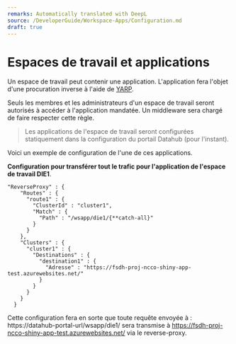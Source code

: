```yaml
---
remarks: Automatically translated with DeepL
source: /DeveloperGuide/Workspace-Apps/Configuration.md
draft: true
---
```


# Espaces de travail et applications

Un espace de travail peut contenir une application. L'application fera l'objet d'une procuration inverse à l'aide de [YARP](https://microsoft.github.io/reverse-proxy/).

Seuls les membres et les administrateurs d'un espace de travail seront autorisés à accéder à l'application mandatée. Un middleware sera chargé de faire respecter cette règle.

>Les applications de l'espace de travail seront configurées statiquement dans la configuration du portail Datahub (pour l'instant).

Voici un exemple de configuration de l'une de ces applications.

**Configuration pour transférer tout le trafic pour l'application de l'espace de travail DIE1**.

```
"ReverseProxy" : {
    "Routes" : {
      "route1" : {
        "ClusterId" : "cluster1",
        "Match" : {
          "Path" : "/wsapp/die1/{**catch-all}"
        }
      }
    },
    "Clusters" : {
      "cluster1" : {
        "Destinations" : {
          "destination1" : {
            "Adresse" : "https://fsdh-proj-ncco-shiny-app-test.azurewebsites.net/"
          }
        }
      }
    }
  }
```
Cette configuration fera en sorte que toute requête envoyée à : https://datahub-portal-url/wsapp/die1/ sera transmise à https://fsdh-proj-ncco-shiny-app-test.azurewebsites.net/ via le reverse-proxy.
